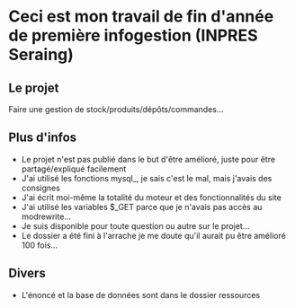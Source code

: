 # Ceci est mon travail de fin d'année de première infogestion (INPRES Seraing)

## Le projet

Faire une gestion de stock/produits/dépôts/commandes...

## Plus d'infos

+ Le projet n'est pas publié dans le but d'être amélioré, juste pour être partagé/expliqué facilement
+ J'ai utilisé les fonctions mysql_, je sais c'est le mal, mais j'avais des consignes
+ J'ai écrit moi-même la totalité du moteur et des fonctionnalités du site
+ J'ai utilisé les variables $_GET parce que je n'avais pas accès au modrewrite...
+ Je suis disponible pour toute question ou autre sur le projet...
+ Le dossier a été fini à l'arrache je me doute qu'il aurait pu être amélioré 100 fois...

## Divers

+ L'énoncé et la base de données sont dans le dossier ressources
